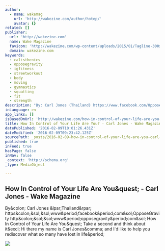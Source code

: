 ```yaml
---
author:
  - name: wakemag
    url: 'http://wakezine.com/author/hotep/'
    avatar: {}
related: []
publisher:
  url: 'http://wakezine.com'
  name: Wake Magazine
  favicon: 'http://wakezine.com/wp-content/uploads/2015/01/Tagline-300x114.jpg'
  domain: wakezine.com
keywords:
  - calisthenics
  - opposegravity
  - igfitness
  - streetworkout
  - body
  - moving
  - gymnastics
  - squatting
  - fit
  - strength
description: "By: Carl Jones (Thailand) https://www.facebook.com/OpposeGravity http://www.opposegravity.com/ How In Control of Your Life Are You? Take a second and think about it! Hi there my name is Carl Jones, and I'd like to help you rediscover what so many have lost in life."
inLanguage: en
app_links: []
isBasedOnUrl: 'http://wakezine.com/how-in-control-of-your-life-are-you-carl-jones/'
title: How In Control of Your Life Are You? - Carl Jones - Wake Magazine
datePublished: '2016-02-09T10:01:26.431Z'
dateModified: '2016-02-09T09:23:42.125Z'
sourcePath: _posts/2016-02-09-how-in-control-of-your-life-are-you-carl-jones-wake-mag.md
published: true
inFeed: true
hasPage: false
inNav: false
_context: 'http://schema.org'
_type: MediaObject

---
```

<article style=""><h1>How In Control of Your Life Are You&amp;quest; - Carl Jones - Wake Magazine</h1><p>By&amp;colon; Carl Jones &amp;lpar;Thailand&amp;rpar; https&amp;colon;&amp;sol;&amp;sol;www&amp;period;facebook&amp;period;com&amp;sol;OpposeGravity http&amp;colon;&amp;sol;&amp;sol;www&amp;period;opposegravity&amp;period;com&amp;sol; How In Control of Your Life Are You&amp;quest; Take a second and think about it&amp;excl; Hi there my name is Carl Jones&amp;comma; and I'd like to help you rediscover what so many have lost in life&amp;period;</p><img src="http://wakezine.com/wp-content/uploads/2015/05/IMG_1483-1.jpg" /></article>